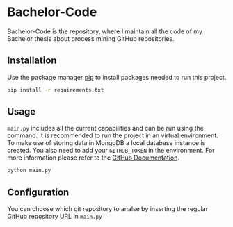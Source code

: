 # Bachelor-Code

Bachelor-Code is the repository, where I maintain all the code of my Bachelor thesis about process mining GitHub repositories.
## Installation

Use the package manager [pip](https://pip.pypa.io/en/stable/) to install packages needed to run this project. 

```bash
pip install -r requirements.txt
```

## Usage

```main.py``` includes all the current capabilities and can be run using the command. It is recommended to run the project in an virtual environment. To make use of storing data in MongoDB a local database instance is created. You also need to add your ```GITHUB_TOKEN``` in the environment. For more information please refer to the [GitHub Documentation](https://docs.github.com/en/rest/using-the-rest-api/getting-started-with-the-rest-api?apiVersion=2022-11-28).

```bash
python main.py
```

## Configuration
You can choose which git repository to analse by inserting the regular GitHub repository URL in ```main.py```
